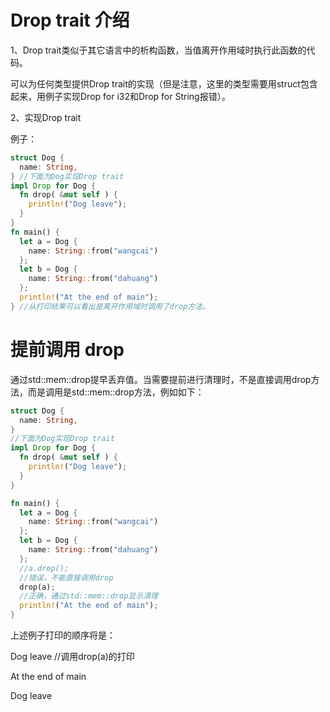 # Drop trait 介绍

1、Drop trait类似于其它语言中的析构函数，当值离开作用域时执行此函数的代码。

 可以为任何类型提供Drop trait的实现（但是注意，这里的类型需要用struct包含起来，用例子实现Drop for i32和Drop for String报错）。 

2、实现Drop trait 

例子： 

```rust
struct Dog { 
  name: String, 
} //下面为Dog实现Drop trait 
impl Drop for Dog { 
  fn drop( &mut self ) { 
    println!("Dog leave"); 
  } 
} 
fn main() { 
  let a = Dog { 
    name: String::from("wangcai")
  }; 
  let b = Dog { 
    name: String::from("dahuang")
  }; 
  println!("At the end of main"); 
} //从打印结果可以看出是离开作用域时调用了drop方法。
```

# 提前调用 drop

通过std::mem::drop提早丢弃值。当需要提前进行清理时，不是直接调用drop方法，而是调用是std::mem::drop方法，例如如下： 

```rust
struct Dog { 
  name: String, 
} 
//下面为Dog实现Drop trait 
impl Drop for Dog { 
  fn drop( &mut self ) {
    println!("Dog leave"); 
  } 
} 

fn main() { 
  let a = Dog { 
    name: String::from("wangcai")
  }; 
  let b = Dog { 
    name: String::from("dahuang")
  }; 
  //a.drop();
  //错误，不能直接调用drop 
  drop(a);
  //正确，通过std::mem::drop显示清理 
  println!("At the end of main"); 
}  
```

上述例子打印的顺序将是：  

Dog leave //调用drop(a)的打印 

At the end of main 

Dog leave

